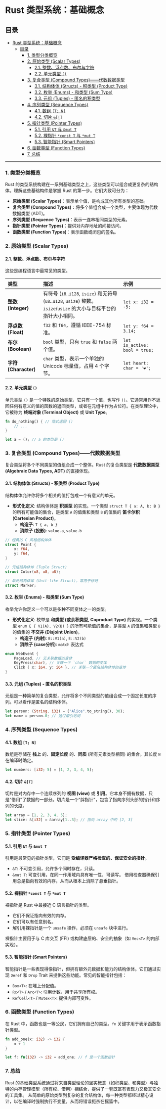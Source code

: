﻿# Rust 类型系统：基础概念

## 目录

- [Rust 类型系统：基础概念](#rust-类型系统基础概念)
  - [目录](#目录)
    - [1. 类型分类概览](#1-类型分类概览)
    - [2. 原始类型 (Scalar Types)](#2-原始类型-scalar-types)
      - [2.1. 整数、浮点数、布尔与字符](#21-整数浮点数布尔与字符)
      - [2.2. 单元类型 `()`](#22-单元类型-)
    - [3. 复合类型 (Compound Types)——代数数据类型](#3-复合类型-compound-types代数数据类型)
      - [3.1. 结构体体 (Structs) - 积类型 (Product Type)](#31-结构体体-structs---积类型-product-type)
      - [3.2. 枚举 (Enums) - 和类型 (Sum Type)](#32-枚举-enums---和类型-sum-type)
      - [3.3. 元组 (Tuples) - 匿名的积类型](#33-元组-tuples---匿名的积类型)
    - [4. 序列类型 (Sequence Types)](#4-序列类型-sequence-types)
      - [4.1. 数组 `[T; N]`](#41-数组-t-n)
      - [4.2. 切片 `&[T]`](#42-切片-t)
    - [5. 指针类型 (Pointer Types)](#5-指针类型-pointer-types)
      - [5.1. 引用 `&T` 与 `&mut T`](#51-引用-t-与-mut-t)
      - [5.2. 裸指针 `*const T` 与 `*mut T`](#52-裸指针-const-t-与-mut-t)
      - [5.3. 智能指针 (Smart Pointers)](#53-智能指针-smart-pointers)
    - [6. 函数类型 (Function Types)](#6-函数类型-function-types)
    - [7. 总结](#7-总结)

---

### 1. 类型分类概览

Rust 的类型系统构建在一系列基础类型之上，这些类型可以组合成更复杂的结构体。理解这些基础构件是掌握 Rust 的第一步。它们大致可分为：

- **原始类型 (Scalar Types)**：表示单个值，是构成其他所有类型的基础。
- **复合类型 (Compound Types)**：将多个值组合成一个类型，主要体现为代数数据类型 (ADT)。
- **序列类型 (Sequence Types)**：表示一连串相同类型的元素。
- **指针类型 (Pointer Types)**：提供对内存地址的间接访问。
- **函数类型 (Function Types)**：表示函数或闭包的签名。

### 2. 原始类型 (Scalar Types)

#### 2.1. 整数、浮点数、布尔与字符

这些是编程语言中最常见的类型。

| 类型 | 描述 | 示例 |
| :--- | :--- | :--- |
| **整数 (Integer)** | 有符号 (`i8`..`i128`, `isize`) 和无符号 (`u8`..`u128`, `usize`) 整数。`isize`/`usize` 的大小与目标平台的指针大小相同。 | `let x: i32 = -5;` |
| **浮点数 (Float)**| `f32` 和 `f64`，遵循 IEEE-754 标准。| `let y: f64 = 3.14;` |
| **布尔 (Boolean)**| `bool` 类型，只有 `true` 和 `false` 两个值。| `let is_active: bool = true;` |
| **字符 (Character)**| `char` 类型，表示一个单独的 Unicode 标量值，占用 4 个字节。| `let heart: char = '❤';` |

#### 2.2. 单元类型 `()`

单元类型 `()` 是一个特殊的原始类型，它只有一个值，也写作 `()`。它通常用作不返回任何有意义的值的函数的返回类型，或者在元组中作为占位符。在类型理论中，它被称为 **终端对象 (Terminal Object)** 或 **Unit Type**。

```rust
fn do_nothing() { // 隐式返回 ()
    // ...
}

let a = (); // a 的类型是 ()
```

### 3. 复合类型 (Compound Types)——代数数据类型

复合类型将多个不同类型的值组合成一个整体。Rust 的复合类型是 **代数数据类型 (Algebraic Data Types, ADT)** 的直接体现。

#### 3.1. 结构体体 (Structs) - 积类型 (Product Type)

结构体体允许你将多个相关的值打包成一个有意义的单元。

- **形式化定义**: 结构体体是 **积类型** 的实现。一个类型 `struct T { a: A, b: B }` 的所有可能值的集合，是类型 `A` 的值集和类型 `B` 的值集的 **笛卡尔积 (Cartesian Product)**。
  - **构造子**: `T { a, b }`
  - **消除子 (投影)**: `value.a`, `value.b`

```rust
// 经典的 C 风格结构体体
struct Point {
    x: f64,
    y: f64,
}

// 元组结构体体 (Tuple Struct)
struct Color(u8, u8, u8);

// 单元结构体体 (Unit-like Struct)，常用于标记
struct Marker;
```

#### 3.2. 枚举 (Enums) - 和类型 (Sum Type)

枚举允许你定义一个可以是多种不同变体之一的类型。

- **形式化定义**: 枚举是 **和类型 (或余积类型, Coproduct Type)** 的实现。一个类型 `enum E { V1(A), V2(B) }` 的所有可能值的集合，是类型 `A` 的值集和类型 `B` 的值集的 **不交并 (Disjoint Union)**。
  - **构造子 (内射)**: `E::V1(a)`, `E::V2(b)`
  - **消除子 (case分析)**: `match` 表达式

```rust
enum WebEvent {
    PageLoad, // 无关联数据的变体
    KeyPress(char), // 关联一个 `char` 数据的变体
    Click { x: i64, y: i64 }, // 关联一个匿名结构体体的变体
}
```

#### 3.3. 元组 (Tuples) - 匿名的积类型

元组是一种简单的复合类型，允许将多个不同类型的值组合成一个固定长度的序列。可以看作是匿名的结构体体。

```rust
let person: (String, i32) = ("Alice".to_string(), 30);
let name = person.0; // 通过索引访问
```

### 4. 序列类型 (Sequence Types)

#### 4.1. 数组 `[T; N]`

数组是存储在 **栈上** 的、**固定长度** 的、**同质** (所有元素类型相同) 的集合。其长度 `N` 在编译时确定。

```rust
let numbers: [i32; 5] = [1, 2, 3, 4, 5];
```

#### 4.2. 切片 `&[T]`

切片是对内存中一个连续序列的 **视图 (view)** 或 **引用**。它本身不拥有数据，只是"借用"了数据的一部分。切片是一个"胖指针"，包含了指向序列头部的指针和序列的长度。

```rust
let array = [1, 2, 3, 4, 5];
let slice: &[i32] = &array[1..3]; // 指向 array 中的 [2, 3]
```

### 5. 指针类型 (Pointer Types)

#### 5.1. 引用 `&T` 与 `&mut T`

引用是最常见的指针类型，它们是 **受编译器严格检查的、保证安全的指针**。

- `&T`: 不可变引用，允许多个同时存在，只读。
- `&mut T`: 可变引用，在同一作用域内具有唯一性，可读写。
借用检查器确保引用总是指向有效的内存，从而从根本上消除了悬垂指针。

#### 5.2. 裸指针 `*const T` 与 `*mut T`

裸指针是 Rust 中最接近 C 语言指针的类型。

- 它们不保证指向有效的内存。
- 它们可以有任意别名。
- 解引用裸指针是一个 `unsafe` 操作，必须在 `unsafe` 块中进行。

裸指针主要用于与 C 库交互 (FFI) 或构建底层的、安全的抽象（如 `Vec<T>` 的内部实现）。

#### 5.3. 智能指针 (Smart Pointers)

智能指针是一些表现得像指针，但拥有额外元数据和能力的结构体体。它们通过实现 `Deref` 和 `Drop` Trait 来提供这些功能。常见的智能指针包括：

- `Box<T>`: 在堆上分配值。
- `Rc<T>` / `Arc<T>`: 引用计数，用于共享所有权。
- `RefCell<T>` / `Mutex<T>`: 提供内部可变性。

### 6. 函数类型 (Function Types)

在 Rust 中，函数也是一等公民，它们拥有自己的类型。`fn` 关键字用于表示函数指针类型。

```rust
fn add_one(x: i32) -> i32 {
    x + 1
}

let f: fn(i32) -> i32 = add_one; // f 是一个函数指针
```

### 7. 总结

Rust 的基础类型系统通过将来自类型理论的坚实概念（如积类型、和类型）与独特的内存管理模型（所有权、借用）相结合，提供了一套既富有表现力又极其安全的工具集。
从简单的原始类型到复杂的复合结构体，每一种类型都经过精心设计，以在编译时强制执行不变量，从而将错误扼杀在摇篮中。
